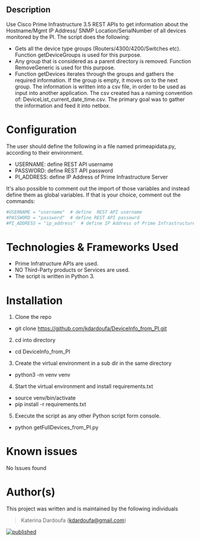 
## Description 

Use Cisco Prime Infrastructure 3.5 REST APIs to get information about the Hostname/Mgmt IP Address/ SNMP Location/SerialNumber of all devices monitored by the PI. The script does the following:
-	Gets all the device type groups (Routers/4300/4200/Switches etc). Function getDeviceGroups is used for this purpose.
-	Any group that is considered as a parent directory is removed. Function RemoveGeneric is used for this purpose.
-	Function getDevices iterates through the groups and gathers the required information. If the group is empty, it moves on to the next group.
The information is written into a csv file, in order to be used as input into another application. The csv created has a naming convention of:
DeviceList_current_date_time.csv. 
The primary goal was to gather the information and feed it into netbox.

# Configuration
The user should define the following in a file named primeapidata.py, according to their environment.
- USERNAME: define REST API username
- PASSWORD: define REST API password
- PI_ADDRESS: define IP Address of Prime Infrastructure Server

It's also possible to comment out the import of those variables and instead define them as global variables. If that is your choice, comment out  the commands:
```python
#USERNAME = "username"  # define  REST API username
#PASSWORD = "password"  # define REST API passowrd
#PI_ADDRESS = "ip_address"  # define IP Address of Prime Infrastructure Server
```

# Technologies & Frameworks Used
* Prime Infratructure APIs are used.
* NO Third-Party products or Services are used.
* The script is written in Python 3.

# Installation
1. Clone the repo
  * git clone https://github.com/kdardoufa/DeviceInfo_from_PI.git

2. cd into directory
  * cd DeviceInfo_from_PI

3. Create the virtual environment in a sub dir in the same directory
  * python3 -m venv venv

4. Start the virtual environment and install requirements.txt
  * source venv/bin/activate
  * pip install -r requirements.txt

5. Execute the script as any other Python script form console. 
  * python getFullDevices_from_PI.py

# Known issues
No Issues found

# Author(s)
This project was written and is maintained by the following individuals
> Katerina Dardoufa (kdardoufa@gmail.com)


[![published](https://static.production.devnetcloud.com/codeexchange/assets/images/devnet-published.svg)](https://developer.cisco.com/codeexchange/github/repo/kdardoufa/DeviceInfo_from_PI)
